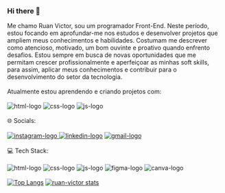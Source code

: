 ### Hi there 📝
Me chamo Ruan Victor, sou um programador Front-End. Neste período, estou focando em aprofundar-me nos estudos e desenvolver projetos que ampliem meus conhecimentos e habilidades. Costumam me descrever como atencioso, motivado, um bom ouvinte e proativo quando enfrento desafios. Estou sempre em busca de novas oportunidades que me permitam crescer profissionalmente e aperfeiçoar as minhas soft skills, para assim, aplicar meus conhecimentos e contribuir para o desenvolvimento do setor da tecnologia.
<br>
<br> 
Atualmente estou aprendendo e criando projetos com:
<br>
<br>
<img src ="https://img.shields.io/badge/HTML5-E34F26?style=for-the-badge&logo=html5&logoColor=white" alt ="html-logo"/>
<img src = "https://img.shields.io/badge/CSS3-1572B6?style=for-the-badge&logo=css3&logoColor=white" alt = "css-logo"/>
<img src ="https://img.shields.io/badge/JavaScript-F7DF1E?style=for-the-badge&logo=javascript&logoColor=black" alt = "js-logo"/>
<br>
<br>
🌐 Socials:
<br>
<br>
<a href="https://www.instagram.com/victor.gmx_/"><img src ="https://img.shields.io/badge/Instagram-E4405F?style=for-the-badge&logo=instagram&logoColor=white" alt  = "instagram-logo"/>
<a href="www.linkedin.com/in/ruan-victor21-"><img src = "https://img.shields.io/badge/LinkedIn-0077B5?style=for-the-badge&logo=linkedin&logoColor=white" alt = "linkedin-logo"/></a>
<a href="https://mail.google.com/mail/u/0/#inbox"><img src = "https://img.shields.io/badge/Gmail-D14836?style=for-the-badge&logo=gmail&logoColor=white" alt ="gmail-logo"/></a>
<br>
<br>
💻 Tech Stack:
<br>
<br>
<img src ="https://img.shields.io/badge/HTML5-E34F26?style=for-the-badge&logo=html5&logoColor=white" alt ="html-logo"/>
<img src = "https://img.shields.io/badge/CSS3-1572B6?style=for-the-badge&logo=css3&logoColor=white" alt = "css-logo"/>
<img src ="https://img.shields.io/badge/JavaScript-F7DF1E?style=for-the-badge&logo=javascript&logoColor=black" alt = "js-logo"/>
<img src ="https://img.shields.io/badge/Figma-F24E1E?style=for-the-badge&logo=figma&logoColor=white" alt = "figma-logo"/>
<img src ="https://img.shields.io/badge/Canva-%2300C4CC.svg?&style=for-the-badge&logo=Canva&logoColor=white" alt = "canva-logo"/>
<br>
<br>
[![Top Langs](https://github-readme-stats.vercel.app/api/top-langs/?username=ruan-victo)](https://github.com/anuraghazra/github-readme-stats)
[![ruan-victor stats](https://github-readme-stats.vercel.app/api?username=ruan-victo)](https://github.com/anuraghazra/github-readme-stats)

























